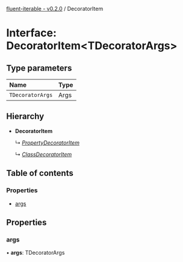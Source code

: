[fluent-iterable - v0.2.0](../README.md) / DecoratorItem

# Interface: DecoratorItem<TDecoratorArgs\>

## Type parameters

Name | Type |
:------ | :------ |
`TDecoratorArgs` | Args |

## Hierarchy

* **DecoratorItem**

  ↳ [*PropertyDecoratorItem*](propertydecoratoritem.md)

  ↳ [*ClassDecoratorItem*](classdecoratoritem.md)

## Table of contents

### Properties

- [args](decoratoritem.md#args)

## Properties

### args

• **args**: TDecoratorArgs
